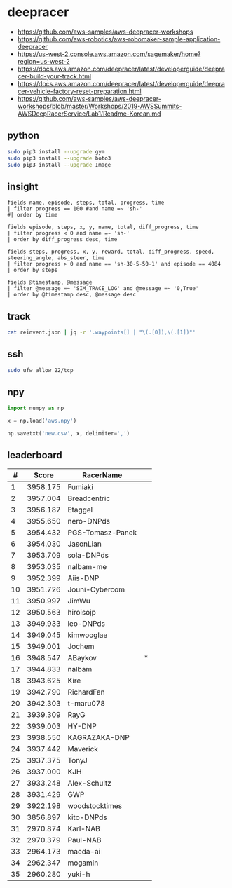 # deepracer

* <https://github.com/aws-samples/aws-deepracer-workshops>
* <https://github.com/aws-robotics/aws-robomaker-sample-application-deepracer>
* <https://us-west-2.console.aws.amazon.com/sagemaker/home?region=us-west-2>
* <https://docs.aws.amazon.com/deepracer/latest/developerguide/deepracer-build-your-track.html>
* <https://docs.aws.amazon.com/deepracer/latest/developerguide/deepracer-vehicle-factory-reset-preparation.html>
* <https://github.com/aws-samples/aws-deepracer-workshops/blob/master/Workshops/2019-AWSSummits-AWSDeepRacerService/Lab1/Readme-Korean.md>

## python

```bash
sudo pip3 install --upgrade gym
sudo pip3 install --upgrade boto3
sudo pip3 install --upgrade Image
```

## insight

```
fields name, episode, steps, total, progress, time
| filter progress == 100 #and name =~ 'sh-'
#| order by time

fields episode, steps, x, y, name, total, diff_progress, time
| filter progress < 0 and name =~ 'sh-'
| order by diff_progress desc, time

fields steps, progress, x, y, reward, total, diff_progress, speed, steering_angle, abs_steer, time
| filter progress > 0 and name == 'sh-30-5-50-1' and episode == 4084
| order by steps

fields @timestamp, @message
| filter @message =~ 'SIM_TRACE_LOG' and @message =~ '0,True'
| order by @timestamp desc, @message desc
```

## track

```bash
cat reinvent.json | jq -r '.waypoints[] | "\(.[0]),\(.[1])"'
```

## ssh

```bash
sudo ufw allow 22/tcp
```

## npy

```python
import numpy as np

x = np.load('aws.npy')

np.savetxt('new.csv', x, delimiter=',')
```

## leaderboard

<!-- leaderboard -->
| # | Score | RacerName |   |
| - | ----- | --------- | - |
| 1 | 3958.175 | Fumiaki | |
| 2 | 3957.004 | Breadcentric | |
| 3 | 3956.187 | Etaggel | |
| 4 | 3955.650 | nero-DNPds | |
| 5 | 3954.432 | PGS-Tomasz-Panek | |
| 6 | 3954.030 | JasonLian | |
| 7 | 3953.709 | sola-DNPds | |
| 8 | 3953.035 | nalbam-me | |
| 9 | 3952.399 | Aiis-DNP | |
| 10 | 3951.726 | Jouni-Cybercom | |
| 11 | 3950.997 | JimWu | |
| 12 | 3950.563 | hiroisojp | |
| 13 | 3949.933 | leo-DNPds | |
| 14 | 3949.045 | kimwooglae | |
| 15 | 3949.001 | Jochem | |
| 16 | 3948.547 | ABaykov | * |
| 17 | 3944.833 | nalbam | |
| 18 | 3943.625 | Kire | |
| 19 | 3942.790 | RichardFan | |
| 20 | 3942.303 | t-maru078 | |
| 21 | 3939.309 | RayG | |
| 22 | 3939.003 | HY-DNP | |
| 23 | 3938.550 | KAGRAZAKA-DNP | |
| 24 | 3937.442 | Maverick | |
| 25 | 3937.375 | TonyJ | |
| 26 | 3937.000 | KJH | |
| 27 | 3933.248 | Alex-Schultz | |
| 28 | 3931.429 | GWP | |
| 29 | 3922.198 | woodstocktimes | |
| 30 | 3856.897 | kito-DNPds | |
| 31 | 2970.874 | Karl-NAB | |
| 32 | 2970.379 | Paul-NAB | |
| 33 | 2964.173 | maeda-ai | |
| 34 | 2962.347 | mogamin | |
| 35 | 2960.280 | yuki-h | |

